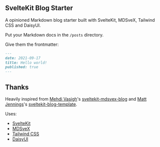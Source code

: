 ## SvelteKit Blog Starter

A opinioned Markdown blog starter built with SvelteKit, MDSveX,
Tailwind CSS and DaisyUI.

Put your Markdown docs in the `/posts` directory.

Give them the frontmatter:

```markdown
---
date: 2021-09-17
title: Hello world!
published: true
---
```

## Thanks

Heavily inspired from [Mehdi Vasigh]'s [sveltekit-mdsvex-blog] and
[Matt Jennings]'s [sveltekit-blog-template].

Uses:

- [SvelteKit]
- [MDSveX]
- [Tailwind CSS]
- [DaisyUI]

<!-- Links -->

[mehdi vasigh]: https://github.com/mvasigh
[sveltekit-mdsvex-blog]:
	https://github.com/mvasigh/sveltekit-mdsvex-blog
[matt jennings]: https://github.com/mattjennings
[sveltekit-blog-template]:
	https://github.com/mattjennings/sveltekit-blog-template
[sveltekit]: https://kit.svelte.dev
[mdsvex]: https://mdsvex.com
[tailwind css]: https://tailwindcss.com
[daisyui]: https://daisyui.com
